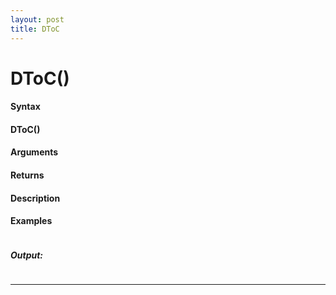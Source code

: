 ```yaml
---
layout: post
title: DToC
---
```


# DToC()


#### Syntax

#### DToC()

#### Arguments

#### Returns

#### Description

#### Examples

```

```

##### Output:

```

```

---